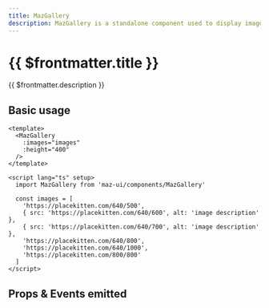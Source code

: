 ```yaml
---
title: MazGallery
description: MazGallery is a standalone component used to display images in a container and has many options and actions
---
```


# {{ $frontmatter.title }}

{{ $frontmatter.description }}

<!--@include: ./../.vitepress/mixins/getting-started.md-->

## Basic usage

<MazGallery
  :images="images"
  :height="400"
/>

```vue
<template>
  <MazGallery
    :images="images"
    :height="400"
  />
</template>

<script lang="ts" setup>
  import MazGallery from 'maz-ui/components/MazGallery'

  const images = [
    'https://placekitten.com/640/500',
    { src: 'https://placekitten.com/640/600', alt: 'image description' },
    { src: 'https://placekitten.com/640/700', alt: 'image description' },
    'https://placekitten.com/640/800',
    'https://placekitten.com/640/1000',
    'https://placekitten.com/800/800'
  ]
</script>
```

## Props & Events emitted

<ComponentPropDoc component="MazGallery" />

<script lang="ts" setup>
  const images = [
    'https://placekitten.com/640/500',
    { src: 'https://placekitten.com/640/600', alt: 'image description' },
    { src: 'https://placekitten.com/640/700', alt: 'image description' },
    'https://placekitten.com/640/800',
    'https://placekitten.com/640/1000',
    'https://placekitten.com/800/800'
  ]
</script>
